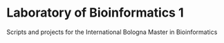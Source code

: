 # Laboratory of Bioinformatics 1

Scripts and projects for the International Bologna Master in Bioinformatics
